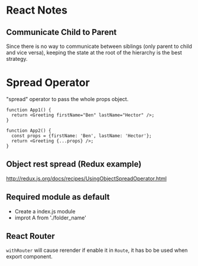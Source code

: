 # React Notes
## Communicate Child to Parent
Since there is no way to communicate between siblings (only
parent to child and vice versa), keeping the state at the root
of the hierarchy is the best strategy.


# Spread Operator
"spread" operator to pass the whole props object.
```JSX
function App1() {
  return <Greeting firstName="Ben" lastName="Hector" />;
}

function App2() {
  const props = {firstName: 'Ben', lastName: 'Hector'};
  return <Greeting {...props} />;
}
```
## Object rest spread (Redux example)
http://redux.js.org/docs/recipes/UsingObjectSpreadOperator.html

## Required module as default
- Create a index.js module
- improt A from './folder_name'

## React Router
`withRouter` will cause rerender if enable it in `Route`, it has bo be used when export component.
